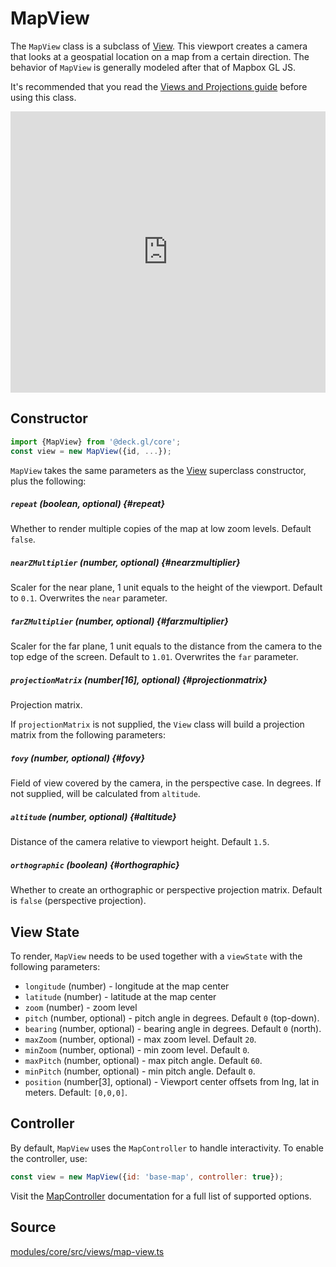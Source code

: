 # MapView

The `MapView` class is a subclass of [View](./view.md). This viewport creates a camera that looks at a geospatial location on a map from a certain direction. The behavior of `MapView` is generally modeled after that of Mapbox GL JS.

It's recommended that you read the [Views and Projections guide](../../developer-guide/views.md) before using this class.

<div style={{position:'relative',height:450}}></div>
<div style={{position:'absolute',transform:'translateY(-450px)',paddingLeft:'inherit',paddingRight:'inherit',left:0,right:0}}>
  <iframe height="450" width="100%" scrolling="no" title="deck.gl MapView" src="https://codepen.io/vis-gl/embed/MWbwyWy?height=450&theme-id=light&default-tab=result" frameborder="no" loading="lazy" allowtransparency="true" allowfullscreen="true">
    See the Pen <a href='https://codepen.io/vis-gl/pen/MWbwyWy'>deck.gl MapView</a> by vis.gl
    (<a href='https://codepen.io/vis-gl'>@vis-gl</a>) on <a href='https://codepen.io'>CodePen</a>.
  </iframe>
</div>


## Constructor

```js
import {MapView} from '@deck.gl/core';
const view = new MapView({id, ...});
```

`MapView` takes the same parameters as the [View](./view.md) superclass constructor, plus the following:

##### `repeat` (boolean, optional) {#repeat}

Whether to render multiple copies of the map at low zoom levels. Default `false`.

##### `nearZMultiplier` (number, optional) {#nearzmultiplier}

Scaler for the near plane, 1 unit equals to the height of the viewport. Default to `0.1`. Overwrites the `near` parameter.

##### `farZMultiplier` (number, optional) {#farzmultiplier}

Scaler for the far plane, 1 unit equals to the distance from the camera to the top edge of the screen. Default to `1.01`. Overwrites the `far` parameter.

##### `projectionMatrix` (number[16], optional) {#projectionmatrix}

Projection matrix.

If `projectionMatrix` is not supplied, the `View` class will build a projection matrix from the following parameters:

##### `fovy` (number, optional) {#fovy}

Field of view covered by the camera, in the perspective case. In degrees. If not supplied, will be calculated from `altitude`.

##### `altitude` (number, optional) {#altitude}

Distance of the camera relative to viewport height. Default `1.5`.

##### `orthographic` (boolean) {#orthographic}

Whether to create an orthographic or perspective projection matrix. Default is `false` (perspective projection).


## View State

To render, `MapView` needs to be used together with a `viewState` with the following parameters:

- `longitude` (number) - longitude at the map center
- `latitude` (number) - latitude at the map center
- `zoom` (number) - zoom level
- `pitch` (number, optional) - pitch angle in degrees. Default `0` (top-down).
- `bearing` (number, optional) - bearing angle in degrees. Default `0` (north).
- `maxZoom` (number, optional) - max zoom level. Default `20`.
- `minZoom` (number, optional) - min zoom level. Default `0`.
- `maxPitch` (number, optional) - max pitch angle. Default `60`.
- `minPitch` (number, optional) - min pitch angle. Default `0`.
- `position` (number[3], optional) - Viewport center offsets from lng, lat in meters. Default: `[0,0,0]`.

## Controller

By default, `MapView` uses the `MapController` to handle interactivity. To enable the controller, use:

```js
const view = new MapView({id: 'base-map', controller: true});
```

Visit the [MapController](./map-controller.md) documentation for a full list of supported options.

## Source

[modules/core/src/views/map-view.ts](https://github.com/visgl/deck.gl/blob/master/modules/core/src/views/map-view.ts)
